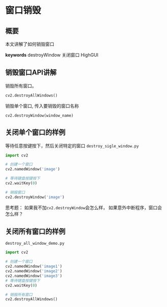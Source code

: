 # 窗口销毁

## 概要
本文讲解了如何销毁窗口

**keywords** destroyWindow 关闭窗口 HighGUI

## 销毁窗口API讲解
销毁所有窗口。

```python
cv2.destroyAllWindows()
```

销毁单个窗口, 传入要销毁的窗口名称

```
cv2.destroyWindow(window_name)
```

## 关闭单个窗口的样例


等待任意按键按下，然后关闭特定的窗口
`destroy_sigle_window.py`
```python
import cv2

# 创建一个窗口
cv2.namedWindow('image')

# 等待键盘按键按下
cv2.waitKey(0)

# 销毁窗口
cv2.destroyWindow('image')
```

思考题： 如果我不加`cv2.destroyWindow`会怎么样， 如果意外中断程序，窗口会怎么样？


## 关闭所有窗口的样例


`destroy_all_window_demo.py`
```python
import cv2

# 创建一个窗口
cv2.namedWindow('image1')
cv2.namedWindow('image2')
cv2.namedWindow('image3')
# 等待键盘按键按下
cv2.waitKey(0)

# 销毁所有窗口
cv2.destroyAllWindows()

```

